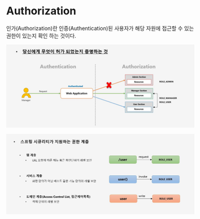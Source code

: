 # Authorization

인가(Authorization)란 인증(Authentication)된 사용자가 해당 자원에 접근할 수 있는 권한이 있는지 확인 하는 것이다.

![API](../images/s53.JPG)

![API](../images/s54.JPG)
